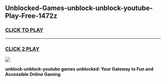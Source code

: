 
## Unblocked-Games-unblock-unblock-youtube-Play-Free-1472z
<h3>
<a href="https://premium76.site?title=unblock-unblock-youtube&ref=21A">CLICK TO PLAY</a></h3>
<hr>

<h3>
<a href="https://premium76.site?title=unblock-unblock-youtube&ref=21A">CLICK 2 PLAY</a>
  
</h3>

<a href="https://premium76.site?title=unblock-unblock-youtube&ref=21A"><img src="https://clearcache.store/games.png"></a>


**unblock-unblock-youtube games unblocked: Your Gateway to Fun and Accessible Online Gaming**
